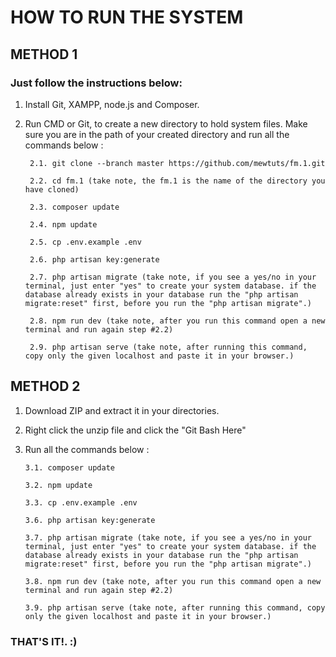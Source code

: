 # HOW TO RUN THE SYSTEM

## METHOD 1

### Just follow the instructions below:

1. Install Git, XAMPP, node.js and Composer.

2. Run CMD or Git, to create a new directory to hold system files. Make sure you are in the path of your created directory and run all the commands below :

        2.1. git clone --branch master https://github.com/mewtuts/fm.1.git

        2.2. cd fm.1 (take note, the fm.1 is the name of the directory you have cloned)

        2.3. composer update

        2.4. npm update

        2.5. cp .env.example .env

        2.6. php artisan key:generate

        2.7. php artisan migrate (take note, if you see a yes/no in your terminal, just enter "yes" to create your system database. if the database already exists in your database run the "php artisan migrate:reset" first, before you run the "php artisan migrate".)

        2.8. npm run dev (take note, after you run this command open a new terminal and run again step #2.2)

        2.9. php artisan serve (take note, after running this command, copy only the given localhost and paste it in your browser.)
 
 ## METHOD 2
 
 1. Download ZIP and extract it in your directories.
 
 2. Right click the unzip file and click the "Git Bash Here"
 
 3. Run all the commands below :
 
        3.1. composer update
        
        3.2. npm update
        
        3.3. cp .env.example .env
        
        3.6. php artisan key:generate

        3.7. php artisan migrate (take note, if you see a yes/no in your terminal, just enter "yes" to create your system database. if the database already exists in your database run the "php artisan migrate:reset" first, before you run the "php artisan migrate".)

        3.8. npm run dev (take note, after you run this command open a new terminal and run again step #2.2)

        3.9. php artisan serve (take note, after running this command, copy only the given localhost and paste it in your browser.)
        
   ### THAT'S IT!. :)
 
 

